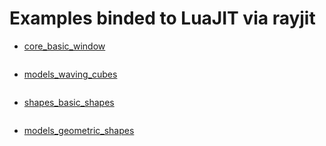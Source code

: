 # Examples binded to LuaJIT via rayjit

- [core_basic_window](https://github.com/Rabios/rayjit/blob/master/core_basic_window.lua)
<img src="">

- [models_waving_cubes](https://github.com/Rabios/rayjit/blob/master/model_waving_cubes.lua)
<img src="">

- [shapes_basic_shapes](https://github.com/Rabios/rayjit/blob/master/shapes_basic_shapes.lua)
<img src="">

- [models_geometric_shapes](https://github.com/Rabios/rayjit/blob/master/models_geometric_shapes.lua)
<img src="">